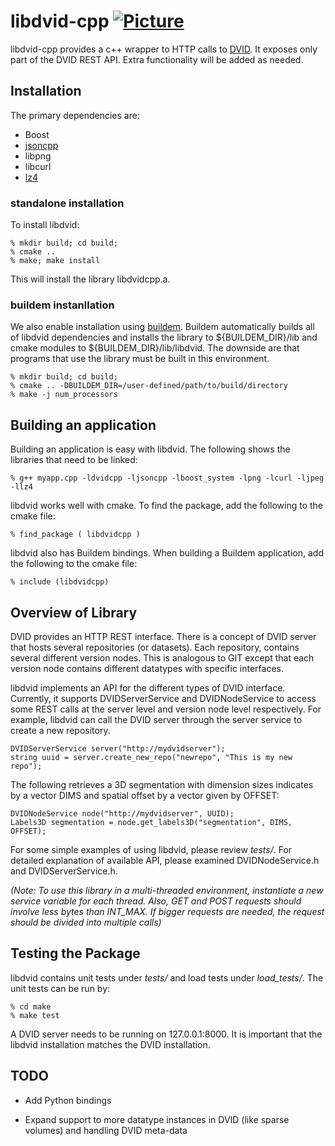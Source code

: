 # libdvid-cpp [![Picture](https://raw.github.com/janelia-flyem/janelia-flyem.github.com/master/images/HHMI_Janelia_Color_Alternate_180x40.png)](http://www.janelia.org)

libdvid-cpp provides a c++ wrapper to HTTP calls to
[DVID](https://github.com/janelia-flyem/dvid).
It exposes only part of the DVID REST API.  Extra functionality
will be added as needed.

## Installation

The primary dependencies are:

* Boost
* [jsoncpp](https://github.com/open-source-parsers/jsoncpp.git)
* libpng
* libcurl
* [lz4](https://github.com/Cyan4973/lz4)

### standalone installation

To install libdvid:

    % mkdir build; cd build;
    % cmake ..
    % make; make install

This will install the library libdvidcpp.a.

### buildem instanllation

We also enable installation using [buildem](https://github.com/janelia-flyem/buildem).
Buildem automatically builds all of libdvid dependencies and installs
the library to ${BUILDEM_DIR}/lib and cmake modules to ${BUILDEM_DIR}/lib/libdvid. 
The downside are that programs that use the library must be built
in this environment.

    % mkdir build; cd build;
    % cmake .. -DBUILDEM_DIR=/user-defined/path/to/build/directory
    % make -j num_processors


## Building an application

Building an application is easy with libdvid.  The following shows the libraries
that need to be linked:

    % g++ myapp.cpp -ldvidcpp -ljsoncpp -lboost_system -lpng -lcurl -ljpeg -llz4

libdvid works well with cmake.  To find the package, add the following to the cmake file:
    
    % find_package ( libdvidcpp )

libdvid also has Buildem bindings.  When building a Buildem application,
add the following to the cmake file:
    
    % include (libdvidcpp)


## Overview of Library
DVID provides an HTTP REST interface.  There is a concept of DVID server
that hosts several repositories (or datasets).  Each repository, contains
several different version nodes.  This is analogous to GIT except that
each version node contains different datatypes with specific interfaces.

libdvid implements an API for the different types of DVID interface.  Currently,
it supports DVIDServerService and DVIDNodeService to access some REST
calls at the server level and version node level respectively.  For example,
libdvid can call the DVID server through the server service to
create a new repository.

    DVIDServerService server("http://mydvidserver");
    string uuid = server.create_new_repo("newrepo", "This is my new repo");

The following retrieves a 3D segmentation with dimension sizes indicates by a vector
DIMS and spatial offset by a vector given by OFFSET:

    DVIDNodeService node("http://mydvidserver", UUID);
    Labels3D segmentation = node.get_labels3D("segmentation", DIMS, OFFSET);

For some simple examples of using libdvid, please review *tests/*.  For
detailed explanation of available API, please examined DVIDNodeService.h
and DVIDServerService.h.

*(Note: To use this library in a multi-threaded environment,
instantiate a new service variable for each thread.  Also, GET and POST
requests should involve less bytes than INT_MAX.  If bigger requests
are needed, the request should be divided into multiple calls)*
   
## Testing the Package
libdvid contains unit tests under *tests/* and load tests under *load_tests/*.
The unit tests can be run by:

    % cd make
    % make test

A DVID server needs to be running on 127.0.0.1:8000.  It is important
that the libdvid installation matches the DVID installation.

## TODO

* Add Python bindings

* Expand support to more datatype instances in DVID (like sparse volumes) and handling DVID meta-data

